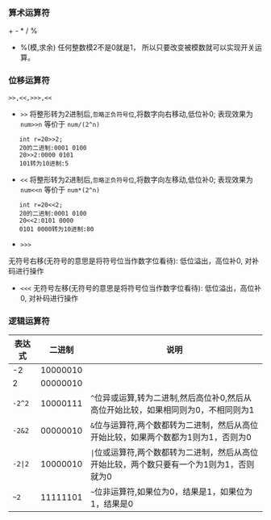 ### 算术运算符
\+ - \* / %
   * %(模,求余)
    任何整数模2不是0就是1，
    所以只要改变被模数就可以实现开关运算。
### 位移运算符
`>>,<<,>>>,<<`
 
   * `>>` 将整形转为2进制后,`忽略正负符号位`,将数字向右移动,低位补0;
    表现效果为 `num>>n` 等价于 `num/(2^n)`
   ```
      int r=20>>2;
      20的二进制:0001 0100
      20>>2:0000 0101
      101转为10进制:5
   ```
   * `<<`  将整形转为2进制后,`忽略正负符号位`,将数字向左移动,低位补0;
    表现效果为 `num<<n` 等价于 `num*(2^n)`
   ```
      int r=20<<2;
      20的二进制:0001 0100
      20<<2:0101 0000
      0101 0000转为10进制:80

   ```
   * `>>>` 
   
   无符号右移(无符号的意思是将符号位当作数字位看待): 低位溢出，高位补0,
   对补码进行操作
   
   * `<<<` 
   无符号左移(无符号的意思是将符号位当作数字位看待): 低位溢出，高位补0,
   对补码进行操作
   
   
   
### 逻辑运算符

表达式|二进制|说明
---|---|---
-2  |10000010|
2   |00000010|
`-2^2`|10000111|`^`位异或运算,转为二进制,然后高位补0,然后从高位开始比较，如果相同则为0，不相同则为1
`-2&2`|00000010|`&`位与运算符,两个数都转为二进制，然后从高位开始比较，如果两个数都为1则为1，否则为0
`-2\|2`|10000010|`\|`位或运算符,两个数都转为二进制，然后从高位开始比较，两个数只要有一个为1则为1，否则就为0
`~2`  |11111101|`~`位非运算符,如果位为0，结果是1，如果位为1，结果是0






    

   
   